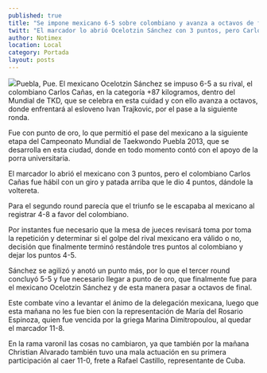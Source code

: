 ```yaml
---
published: true
title: "Se impone mexicano 6-5 sobre colombiano y avanza a octavos de final en Campeonato de TKD"
twitt: "El marcador lo abrió Ocelotzin Sánchez con 3 puntos, pero Carlos Cañas fue hábil con un giro y patada arriba que le dio 4 puntos, dándole la voltereta."
author: Notimex
location: Local
category: Portada
layout: posts
---
```


![](http://i.imgur.com/0co2vrvm.jpg)Puebla, Pue. El mexicano Ocelotzin Sánchez se impuso 6-5 a su rival, el colombiano Carlos Cañas, en la categoría +87 kilogramos, dentro del Mundial de TKD, que se celebra en esta cuidad y con ello avanza a octavos, donde enfrentará al esloveno Ivan Trajkovic, por el pase a la siguiente ronda.

Fue con punto de oro, lo que permitió el pase del mexicano a la siguiente etapa del Campeonato Mundial de Taekwondo Puebla 2013, que se desarrolla en esta ciudad, donde en todo momento contó con el apoyo de la porra universitaria.

El marcador lo abrió el mexicano con 3 puntos, pero el colombiano Carlos Cañas fue hábil con un giro y patada arriba que le dio 4 puntos, dándole la voltereta.

Para el segundo round parecía que el triunfo se le escapaba al mexicano al registrar 4-8 a favor del colombiano.

Por instantes fue necesario que la mesa de jueces revisará toma por toma la repetición y determinar si el golpe del rival mexicano era válido o no, decisión que finalmente terminó restándole tres puntos al colombiano y dejar los puntos 4-5.

Sánchez se agilizó y anotó un punto más, por lo que el tercer round concluyó 5-5 y fue necesario llegar a punto de oro, que finalmente fue para el mexicano Ocelotzin Sánchez y de esta manera pasar a octavos de final.

Este combate vino a levantar el ánimo de la delegación mexicana, luego que esta mañana no les fue bien con la representación de María del Rosario Espinoza, quien fue vencida por la griega Marina Dimitropoulou, al quedar el marcador 11-8.

En la rama varonil las cosas no cambiaron, ya que también por la mañana Christian Alvarado también tuvo una mala actuación en su primera participación al caer 11-0, frete a Rafael Castillo, representante de Cuba.
